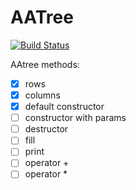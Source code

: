 # AATree

[![Build Status](https://travis-ci.org/justcppdeveloper/matrix.svg?branch=master)](https://travis-ci.org/justcppdeveloper/matrix)

AAtree methods:
- [x] rows
- [x] columns
- [x] default constructor
- [ ] constructor with params
- [ ] destructor
- [ ] fill
- [ ] print
- [ ] operator +
- [ ] operator *
